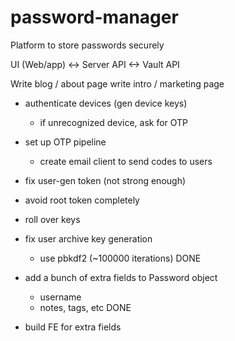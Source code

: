 # password-manager
Platform to store passwords securely

UI (Web/app) <-> Server API <-> Vault API

Write blog / about page
write intro / marketing page

* authenticate devices (gen device keys)
    * if unrecognized device, ask for OTP

* set up OTP pipeline
    * create email client to send codes to users

* fix user-gen token (not strong enough)
* avoid root token completely
* roll over keys


* fix user archive key generation
    * use pbkdf2 (~100000 iterations)
DONE

* add a bunch of extra fields to Password object
    * username
    * notes, tags, etc
DONE

* build FE for extra fields
